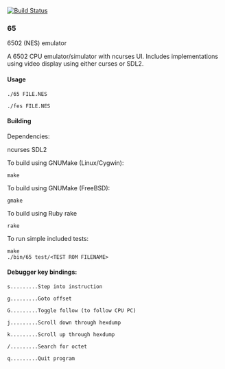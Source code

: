 [![Build Status](https://travis-ci.com/cr0sd/65.svg?token=WEvCwyPhUBEquCSrRa7q&branch=master)](https://travis-ci.com/cr0sd/65)

### 65

6502 (NES) emulator

A 6502 CPU emulator/simulator with ncurses UI. Includes implementations using video display using either curses or SDL2.

#### Usage

`./65 FILE.NES`

`./fes FILE.NES`

#### Building

Dependencies:

ncurses SDL2

To build using GNUMake (Linux/Cygwin):

	make

To build using GNUMake (FreeBSD):

	gmake

To build using Ruby rake

	rake

To run simple included tests:

	make
	./bin/65 test/<TEST ROM FILENAME>

#### Debugger key bindings:

```
s.........Step into instruction

g.........Goto offset

G.........Toggle follow (to follow CPU PC)

j.........Scroll down through hexdump

k.........Scroll up through hexdump

/.........Search for octet

q.........Quit program
```
